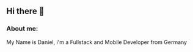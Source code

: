 ## Hi there 👋

### About me:

My Name is Daniel, i'm a Fullstack and Mobile Developer from Germany 



<!--
**DKJohn92/DKJohn92** is a ✨ _special_ ✨ repository because its `README.md` (this file) appears on your GitHub profile.

Here are some ideas to get you started:

- 🔭 I’m currently working on ...
- 🌱 I’m currently learning ...
- 👯 I’m looking to collaborate on ...
- 🤔 I’m looking for help with ...
- 💬 Ask me about ...
- 📫 How to reach me: ...
- 😄 Pronouns: ...
- ⚡ Fun fact: ...
- https://github.com/anuraghazra/github-readme-stats
#### My Most used Languages are:
![stat 1](https://github-readme-stats.vercel.app/api/top-langs/?username=DKJohn92&title_color=ffffff&text_color=c9cacc&icon_color=2bbc8a&bg_color=1d1f21&langs_count=4&layout=compact)

-->

